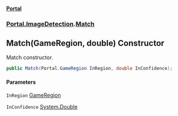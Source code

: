 #### [Portal](index.md 'index')
### [Portal.ImageDetection](Portal.ImageDetection.md 'Portal.ImageDetection').[Match](Match.md 'Portal.ImageDetection.Match')

## Match(GameRegion, double) Constructor

Match constructor.

```csharp
public Match(Portal.GameRegion InRegion, double InConfidence);
```
#### Parameters

<a name='Portal.ImageDetection.Match.Match(Portal.GameRegion,double).InRegion'></a>

`InRegion` [GameRegion](GameRegion.md 'Portal.GameRegion')

<a name='Portal.ImageDetection.Match.Match(Portal.GameRegion,double).InConfidence'></a>

`InConfidence` [System.Double](https://docs.microsoft.com/en-us/dotnet/api/System.Double 'System.Double')